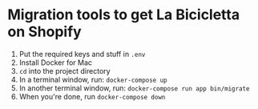 # Migration tools to get La Bicicletta on Shopify

1. Put the required keys and stuff in `.env`
2. Install Docker for Mac
3. `cd` into the project directory
4. In a terminal window, run: `docker-compose up`
5. In another terminal window, run: `docker-compose run app bin/migrate`
6. When you're done, run `docker-compose down`
